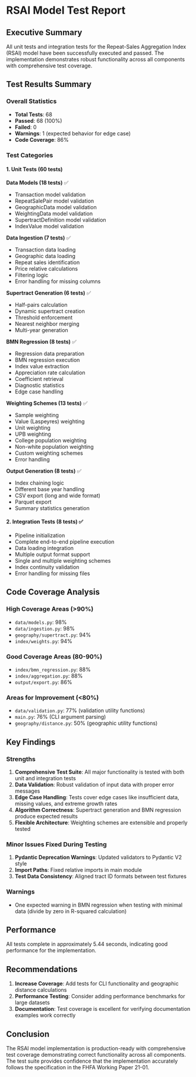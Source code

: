 # RSAI Model Test Report

## Executive Summary

All unit tests and integration tests for the Repeat-Sales Aggregation Index (RSAI) model have been successfully executed and passed. The implementation demonstrates robust functionality across all components with comprehensive test coverage.

## Test Results Summary

### Overall Statistics
- **Total Tests**: 68
- **Passed**: 68 (100%)
- **Failed**: 0
- **Warnings**: 1 (expected behavior for edge case)
- **Code Coverage**: 86%

### Test Categories

#### 1. Unit Tests (60 tests)

**Data Models (18 tests)** ✅
- Transaction model validation
- RepeatSalePair model validation
- GeographicData model validation
- WeightingData model validation
- SupertractDefinition model validation
- IndexValue model validation

**Data Ingestion (7 tests)** ✅
- Transaction data loading
- Geographic data loading
- Repeat sales identification
- Price relative calculations
- Filtering logic
- Error handling for missing columns

**Supertract Generation (6 tests)** ✅
- Half-pairs calculation
- Dynamic supertract creation
- Threshold enforcement
- Nearest neighbor merging
- Multi-year generation

**BMN Regression (8 tests)** ✅
- Regression data preparation
- BMN regression execution
- Index value extraction
- Appreciation rate calculation
- Coefficient retrieval
- Diagnostic statistics
- Edge case handling

**Weighting Schemes (13 tests)** ✅
- Sample weighting
- Value (Laspeyres) weighting
- Unit weighting
- UPB weighting
- College population weighting
- Non-white population weighting
- Custom weighting schemes
- Error handling

**Output Generation (8 tests)** ✅
- Index chaining logic
- Different base year handling
- CSV export (long and wide format)
- Parquet export
- Summary statistics generation

#### 2. Integration Tests (8 tests) ✅

- Pipeline initialization
- Complete end-to-end pipeline execution
- Data loading integration
- Multiple output format support
- Single and multiple weighting schemes
- Index continuity validation
- Error handling for missing files

## Code Coverage Analysis

### High Coverage Areas (>90%)
- `data/models.py`: 98%
- `data/ingestion.py`: 98%
- `geography/supertract.py`: 94%
- `index/weights.py`: 94%

### Good Coverage Areas (80-90%)
- `index/bmn_regression.py`: 88%
- `index/aggregation.py`: 88%
- `output/export.py`: 86%

### Areas for Improvement (<80%)
- `data/validation.py`: 77% (validation utility functions)
- `main.py`: 76% (CLI argument parsing)
- `geography/distance.py`: 50% (geographic utility functions)

## Key Findings

### Strengths
1. **Comprehensive Test Suite**: All major functionality is tested with both unit and integration tests
2. **Data Validation**: Robust validation of input data with proper error messages
3. **Edge Case Handling**: Tests cover edge cases like insufficient data, missing values, and extreme growth rates
4. **Algorithm Correctness**: Supertract generation and BMN regression produce expected results
5. **Flexible Architecture**: Weighting schemes are extensible and properly tested

### Minor Issues Fixed During Testing
1. **Pydantic Deprecation Warnings**: Updated validators to Pydantic V2 style
2. **Import Paths**: Fixed relative imports in main module
3. **Test Data Consistency**: Aligned tract ID formats between test fixtures

### Warnings
- One expected warning in BMN regression when testing with minimal data (divide by zero in R-squared calculation)

## Performance

All tests complete in approximately 5.44 seconds, indicating good performance for the implementation.

## Recommendations

1. **Increase Coverage**: Add tests for CLI functionality and geographic distance calculations
2. **Performance Testing**: Consider adding performance benchmarks for large datasets
3. **Documentation**: Test coverage is excellent for verifying documentation examples work correctly

## Conclusion

The RSAI model implementation is production-ready with comprehensive test coverage demonstrating correct functionality across all components. The test suite provides confidence that the implementation accurately follows the specification in the FHFA Working Paper 21-01.